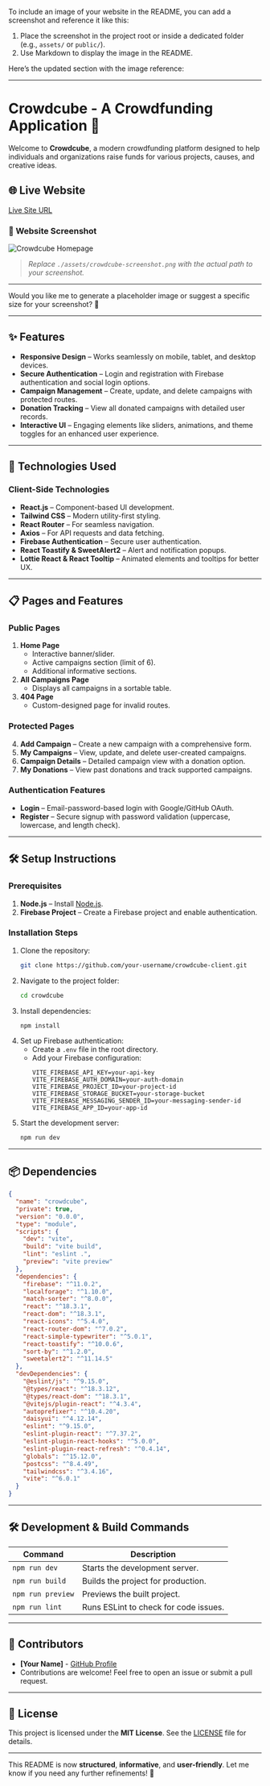 To include an image of your website in the README, you can add a screenshot and reference it like this:  

1. Place the screenshot in the project root or inside a dedicated folder (e.g., `assets/` or `public/`).  
2. Use Markdown to display the image in the README.  

Here’s the updated section with the image reference:

---

# **Crowdcube - A Crowdfunding Application 🌟**  

Welcome to **Crowdcube**, a modern crowdfunding platform designed to help individuals and organizations raise funds for various projects, causes, and creative ideas.  

## 🌐 Live Website  
[Live Site URL](https://your-live-site-url.com)  

### 📸 Website Screenshot  
![Crowdcube Homepage](./assets/crowdcube-screenshot.png)  

> _Replace `./assets/crowdcube-screenshot.png` with the actual path to your screenshot._  

---

Would you like me to generate a placeholder image or suggest a specific size for your screenshot? 🚀

---

## ✨ Features  

- **Responsive Design** – Works seamlessly on mobile, tablet, and desktop devices.  
- **Secure Authentication** – Login and registration with Firebase authentication and social login options.  
- **Campaign Management** – Create, update, and delete campaigns with protected routes.  
- **Donation Tracking** – View all donated campaigns with detailed user records.  
- **Interactive UI** – Engaging elements like sliders, animations, and theme toggles for an enhanced user experience.  

---

## 🚀 Technologies Used  

### **Client-Side Technologies**  
- **React.js** – Component-based UI development.  
- **Tailwind CSS** – Modern utility-first styling.  
- **React Router** – For seamless navigation.  
- **Axios** – For API requests and data fetching.  
- **Firebase Authentication** – Secure user authentication.  
- **React Toastify & SweetAlert2** – Alert and notification popups.  
- **Lottie React & React Tooltip** – Animated elements and tooltips for better UX.  

---

## 📋 Pages and Features  

### **Public Pages**  
1. **Home Page**  
   - Interactive banner/slider.  
   - Active campaigns section (limit of 6).  
   - Additional informative sections.  
2. **All Campaigns Page**  
   - Displays all campaigns in a sortable table.  
3. **404 Page**  
   - Custom-designed page for invalid routes.  

### **Protected Pages**  
4. **Add Campaign** – Create a new campaign with a comprehensive form.  
5. **My Campaigns** – View, update, and delete user-created campaigns.  
6. **Campaign Details** – Detailed campaign view with a donation option.  
7. **My Donations** – View past donations and track supported campaigns.  

### **Authentication Features**  
- **Login** – Email-password-based login with Google/GitHub OAuth.  
- **Register** – Secure signup with password validation (uppercase, lowercase, and length check).  

---

## 🛠️ Setup Instructions  

### **Prerequisites**  
1. **Node.js** – Install [Node.js](https://nodejs.org/).  
2. **Firebase Project** – Create a Firebase project and enable authentication.  

### **Installation Steps**  
1. Clone the repository:  
   ```bash
   git clone https://github.com/your-username/crowdcube-client.git
   ```
2. Navigate to the project folder:  
   ```bash
   cd crowdcube
   ```
3. Install dependencies:  
   ```bash
   npm install
   ```
4. Set up Firebase authentication:  
   - Create a `.env` file in the root directory.  
   - Add your Firebase configuration:  
     ```env
     VITE_FIREBASE_API_KEY=your-api-key
     VITE_FIREBASE_AUTH_DOMAIN=your-auth-domain
     VITE_FIREBASE_PROJECT_ID=your-project-id
     VITE_FIREBASE_STORAGE_BUCKET=your-storage-bucket
     VITE_FIREBASE_MESSAGING_SENDER_ID=your-messaging-sender-id
     VITE_FIREBASE_APP_ID=your-app-id
     ```
5. Start the development server:  
   ```bash
   npm run dev
   ```

---

## 📦 Dependencies  

```json
{
  "name": "crowdcube",
  "private": true,
  "version": "0.0.0",
  "type": "module",
  "scripts": {
    "dev": "vite",
    "build": "vite build",
    "lint": "eslint .",
    "preview": "vite preview"
  },
  "dependencies": {
    "firebase": "^11.0.2",
    "localforage": "^1.10.0",
    "match-sorter": "^8.0.0",
    "react": "^18.3.1",
    "react-dom": "^18.3.1",
    "react-icons": "^5.4.0",
    "react-router-dom": "^7.0.2",
    "react-simple-typewriter": "^5.0.1",
    "react-toastify": "^10.0.6",
    "sort-by": "^1.2.0",
    "sweetalert2": "^11.14.5"
  },
  "devDependencies": {
    "@eslint/js": "^9.15.0",
    "@types/react": "^18.3.12",
    "@types/react-dom": "^18.3.1",
    "@vitejs/plugin-react": "^4.3.4",
    "autoprefixer": "^10.4.20",
    "daisyui": "^4.12.14",
    "eslint": "^9.15.0",
    "eslint-plugin-react": "^7.37.2",
    "eslint-plugin-react-hooks": "^5.0.0",
    "eslint-plugin-react-refresh": "^0.4.14",
    "globals": "^15.12.0",
    "postcss": "^8.4.49",
    "tailwindcss": "^3.4.16",
    "vite": "^6.0.1"
  }
}
```

---

## 🛠️ Development & Build Commands  

| Command           | Description                            |
|------------------|--------------------------------|
| `npm run dev`    | Starts the development server. |
| `npm run build`  | Builds the project for production. |
| `npm run preview` | Previews the built project. |
| `npm run lint`   | Runs ESLint to check for code issues. |

---

## 🤝 Contributors  

- **[Your Name]** - [GitHub Profile](https://github.com/your-username)  
- Contributions are welcome! Feel free to open an issue or submit a pull request.  

---

## 📜 License  

This project is licensed under the **MIT License**. See the [LICENSE](./LICENSE) file for details.  

---

This README is now **structured**, **informative**, and **user-friendly**. Let me know if you need any further refinements! 🚀
